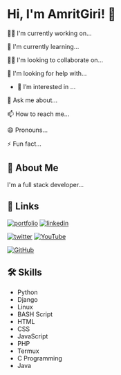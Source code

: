 


# Hi, I'm AmritGiri! 👋

👩‍💻 I'm currently working on...

🧠 I'm currently learning...

👯‍♀️ I'm looking to collaborate on...

🤔 I'm looking for help with...




- 👀 I’m interested in ...

💬 Ask me about...

📫 How to reach me...

😄 Pronouns...

⚡️ Fun fact...

## 🚀 About Me

I'm a full stack developer...

## 🔗 Links

[![portfolio](https://img.shields.io/badge/my_portfolio-1dcf57?style=for-the-badge&logo=ko-fi&logoColor=white)](https://amrit-giri.com.np/)
[![linkedin](https://img.shields.io/badge/linkedin-0A66C2?style=for-the-badge&logo=linkedin&logoColor=white)](https://www.linkedin.com/in/amrit-giri-6a2500198/)


[![twitter](https://img.shields.io/badge/twitter-1DA1F2?style=for-the-badge&logo=twitter&logoColor=white)](https://twitter.com/AmritGi56713133)
[![YouTube](https://img.shields.io/badge/youtube-ffffff?style=for-the-badge&logo=youtube&logoColor=red)](https://m.youtube.com/channel/UCVme0WEkXsjIUJXMQPx_iHA?sub_confirmation=1)

[![GitHub](https://img.shields.io/badge/github-ffffff?style=for-the-badge&logo=github&logoColor=black)](https://github.com/Amrit-Giri/)








## 🛠 Skills

- Python
- Django
- Linux
- BASH Script
- HTML
- CSS
- JavaScript
- PHP
- Termux
- C Programming
- Java


<!---![Logo](https://dev-to-uploads.s3.amazonaws.com/uploads/articles/th5xamgrr6se0x5ro4g6.png)
--->

<!---
Amrit-Giri/Amrit-Giri is a ✨ special ✨ repository because its `README.md` (this file) appears on your GitHub profile.
You can click the Preview link to take a look at your changes.
--->

